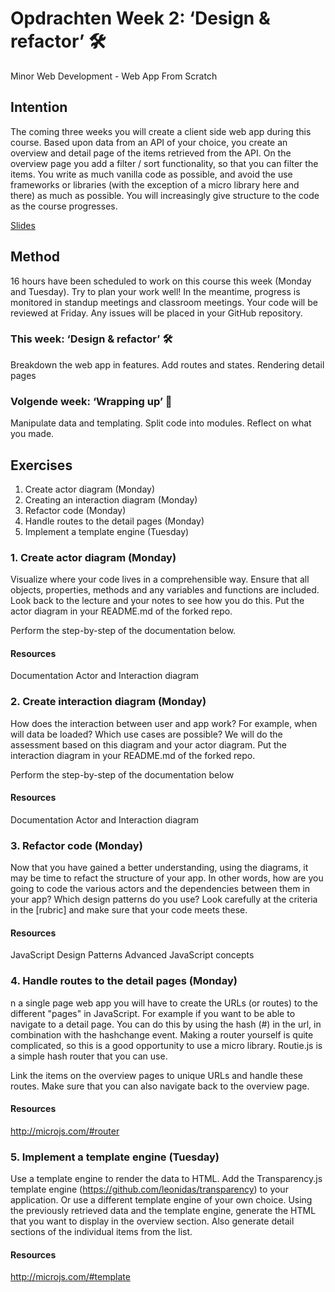 # Opdrachten Week 2: ‘Design & refactor’ 🛠

Minor Web Development - Web App From Scratch

## Intention

The coming three weeks you will create a client side web app during this course. Based upon data from an API of your choice, you create an overview and detail page of the items retrieved from the API. On the overview page you add a filter / sort functionality, so that you can filter the items. You write as much vanilla code as possible, and avoid the use frameworks or libraries (with the exception of a micro library here and there) as much as possible. You will increasingly give structure to the code as the course progresses.

[Slides](https://drive.google.com/open?id=1IqQeu1m0dQiSC_KCvrn8eencAgtYe7X6qT-gm0n9Bmc)

## Method

16 hours have been scheduled to work on this course this week (Monday and Tuesday). Try to plan your work well! In the meantime, progress is monitored in standup meetings and classroom meetings. Your code will be reviewed at Friday. Any issues will be placed in your GitHub repository.

### This week: ‘Design & refactor’ 🛠

Breakdown the web app in features. Add routes and states. Rendering detail pages

### Volgende week: ‘Wrapping up’ 🎁

Manipulate data and templating. Split code into modules. Reflect on what you made.

## Exercises

1. Create actor diagram (Monday)
2. Creating an interaction diagram (Monday)
3. Refactor code (Monday)
4. Handle routes to the detail pages (Monday)
5. Implement a template engine (Tuesday)

### 1. Create actor diagram (Monday)

Visualize where your code lives in a comprehensible way. Ensure that all objects, properties, methods and any variables and functions are included. Look back to the lecture and your notes to see how you do this. Put the actor diagram in your README.md of the forked repo.

Perform the step-by-step of the documentation below.

#### Resources

Documentation Actor and Interaction diagram

### 2. Create interaction diagram (Monday)

How does the interaction between user and app work? For example, when will data be loaded? Which use cases are possible? We will do the assessment based on this diagram and your actor diagram. Put the interaction diagram in your README.md of the forked repo.

Perform the step-by-step of the documentation below

#### Resources

Documentation Actor and Interaction diagram

### 3. Refactor code (Monday)

Now that you have gained a better understanding, using the diagrams, it may be time to refact the structure of your app. In other words, how are you going to code the various actors and the dependencies between them in your app? Which design patterns do you use? Look carefully at the criteria in the [rubric] and make sure that your code meets these.

#### Resources

JavaScript Design Patterns
Advanced JavaScript concepts

### 4. Handle routes to the detail pages (Monday)

n a single page web app you will have to create the URLs (or routes) to the different "pages" in JavaScript. For example if you want to be able to navigate to a detail page. You can do this by using the hash (#) in the url, in combination with the hashchange event. Making a router yourself is quite complicated, so this is a good opportunity to use a micro library. Routie.js is a simple hash router that you can use.

Link the items on the overview pages to unique URLs and handle these routes.
Make sure that you can also navigate back to the overview page.

#### Resources

http://microjs.com/#router

### 5. Implement a template engine (Tuesday)

Use a template engine to render the data to HTML.
Add the Transparency.js template engine (https://github.com/leonidas/transparency) to your application. Or use a different template engine of your own choice.
Using the previously retrieved data and the template engine, generate the HTML that you want to display in the overview section.
Also generate detail sections of the individual items from the list.

#### Resources

http://microjs.com/#template
